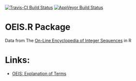 [![Travis-CI Build Status](https://travis-ci.org/EnriquePH/OEIS.R.svg?branch=master)](https://travis-ci.org/EnriquePH/OEIS.R) [![AppVeyor Build Status](https://ci.appveyor.com/api/projects/status/github/EnriquePH/OEIS.R?branch=master&svg=true)](https://ci.appveyor.com/project/EnriquePH/OEIS.R)

# OEIS.R Package

Data from The [On-Line Encyclopedia of Integer Sequences](https://oeis.org/)
in R

# Links:
* [OEIS: Explanation of Terms](https://oeis.org/eishelp2.html)
